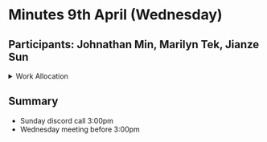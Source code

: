 # Minutes 9th April (Wednesday)
## Participants: Johnathan Min, Marilyn Tek, Jianze Sun

<details>
<summary>Work Allocation</summary>
```
Johnathan: Finish part c and start integration
Marilyn: Redo all parts with greater hardware time application 
Jianze: Finish part c and d
```
</details>

## Summary
- Sunday discord call 3:00pm
- Wednesday meeting before 3:00pm
